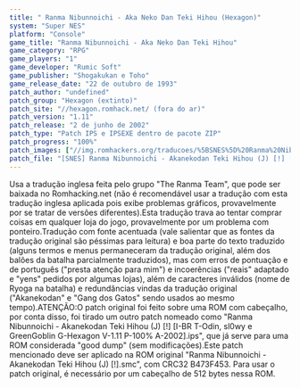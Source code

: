 ```yaml
---
title: " Ranma Nibunnoichi - Aka Neko Dan Teki Hihou (Hexagon)"
system: "Super NES"
platform: "Console"
game_title: "Ranma Nibunnoichi - Aka Neko Dan Teki Hihou"
game_category: "RPG"
game_players: "1"
game_developer: "Rumic Soft"
game_publisher: "Shogakukan e Toho"
game_release_date: "22 de outubro de 1993"
patch_author: "undefined"
patch_group: "Hexagon (extinto)"
patch_site: "//hexagon.romhack.net/ (fora do ar)"
patch_version: "1.11"
patch_release: "2 de junho de 2002"
patch_type: "Patch IPS e IPSEXE dentro de pacote ZIP"
patch_progress: "100%"
patch_images: ["//img.romhackers.org/traducoes/%5BSNES%5D%20Ranma%20Nibunnoichi%20-%20Aka%20Neko%20Dan%20Teki%20Hihou%20-%20Hexagon%20-%201.png","//img.romhackers.org/traducoes/%5BSNES%5D%20Ranma%20Nibunnoichi%20-%20Aka%20Neko%20Dan%20Teki%20Hihou%20-%20Hexagon%20-%202.png","//img.romhackers.org/traducoes/%5BSNES%5D%20Ranma%20Nibunnoichi%20-%20Aka%20Neko%20Dan%20Teki%20Hihou%20-%20Hexagon%20-%203.png"]
patch_file: "[SNES] Ranma Nibunnoichi - Akanekodan Teki Hihou (J) [!] [I-BR T-Odin, sl0wy e GreenGoblin G-Hexagon V-1.11 P-100% A-2002].zip"
---
```

Usa a tradução inglesa feita pelo grupo "The Ranma Team", que pode ser baixada no Romhacking.net (não é recomendável usar a tradução com esta tradução inglesa aplicada pois exibe problemas gráficos, provavelmente por se tratar de versões diferentes).Esta tradução trava ao tentar comprar coisas em qualquer loja do jogo, provavelmente por um problema com ponteiro.Tradução com fonte acentuada (vale salientar que as fontes da tradução original são péssimas para leitura) e boa parte do texto traduzido (alguns termos e menus permaneceram da tradução original, além dos balões da batalha parcialmente traduzidos), mas com erros de pontuação e de português ("presta atenção para mim") e incoerências ("reais" adaptado e "yens" pedidos por algumas lojas), além de caracteres inválidos (nome de Ryoga na batalha) e redundâncias vindas da tradução original ("Akanekodan" e "Gang dos Gatos" sendo usados ao mesmo tempo).ATENÇÃO:O patch original foi feito sobre uma ROM com cabeçalho, por conta disso, foi tirado um outro patch nomeado como "Ranma Nibunnoichi - Akanekodan Teki Hihou (J) [!] [I-BR T-Odin, sl0wy e GreenGoblin G-Hexagon V-1.11 P-100% A-2002].ips", que já serve para uma ROM considerada "good dump" (sem modificações).Este patch mencionado deve ser aplicado na ROM original "Ranma Nibunnoichi - Akanekodan Teki Hihou (J) [!].smc", com CRC32 B473F453. Para usar o patch original, é necessário por um cabeçalho de 512 bytes nessa ROM.